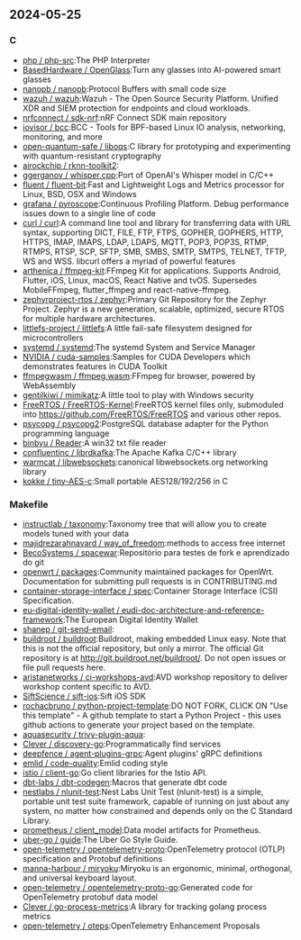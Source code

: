 ## 2024-05-25

### C

* [php / php-src](https://github.com/php/php-src):The PHP Interpreter
* [BasedHardware / OpenGlass](https://github.com/BasedHardware/OpenGlass):Turn any glasses into AI-powered smart glasses
* [nanopb / nanopb](https://github.com/nanopb/nanopb):Protocol Buffers with small code size
* [wazuh / wazuh](https://github.com/wazuh/wazuh):Wazuh - The Open Source Security Platform. Unified XDR and SIEM protection for endpoints and cloud workloads.
* [nrfconnect / sdk-nrf](https://github.com/nrfconnect/sdk-nrf):nRF Connect SDK main repository
* [iovisor / bcc](https://github.com/iovisor/bcc):BCC - Tools for BPF-based Linux IO analysis, networking, monitoring, and more
* [open-quantum-safe / liboqs](https://github.com/open-quantum-safe/liboqs):C library for prototyping and experimenting with quantum-resistant cryptography
* [airockchip / rknn-toolkit2](https://github.com/airockchip/rknn-toolkit2):
* [ggerganov / whisper.cpp](https://github.com/ggerganov/whisper.cpp):Port of OpenAI's Whisper model in C/C++
* [fluent / fluent-bit](https://github.com/fluent/fluent-bit):Fast and Lightweight Logs and Metrics processor for Linux, BSD, OSX and Windows
* [grafana / pyroscope](https://github.com/grafana/pyroscope):Continuous Profiling Platform. Debug performance issues down to a single line of code
* [curl / curl](https://github.com/curl/curl):A command line tool and library for transferring data with URL syntax, supporting DICT, FILE, FTP, FTPS, GOPHER, GOPHERS, HTTP, HTTPS, IMAP, IMAPS, LDAP, LDAPS, MQTT, POP3, POP3S, RTMP, RTMPS, RTSP, SCP, SFTP, SMB, SMBS, SMTP, SMTPS, TELNET, TFTP, WS and WSS. libcurl offers a myriad of powerful features
* [arthenica / ffmpeg-kit](https://github.com/arthenica/ffmpeg-kit):FFmpeg Kit for applications. Supports Android, Flutter, iOS, Linux, macOS, React Native and tvOS. Supersedes MobileFFmpeg, flutter_ffmpeg and react-native-ffmpeg.
* [zephyrproject-rtos / zephyr](https://github.com/zephyrproject-rtos/zephyr):Primary Git Repository for the Zephyr Project. Zephyr is a new generation, scalable, optimized, secure RTOS for multiple hardware architectures.
* [littlefs-project / littlefs](https://github.com/littlefs-project/littlefs):A little fail-safe filesystem designed for microcontrollers
* [systemd / systemd](https://github.com/systemd/systemd):The systemd System and Service Manager
* [NVIDIA / cuda-samples](https://github.com/NVIDIA/cuda-samples):Samples for CUDA Developers which demonstrates features in CUDA Toolkit
* [ffmpegwasm / ffmpeg.wasm](https://github.com/ffmpegwasm/ffmpeg.wasm):FFmpeg for browser, powered by WebAssembly
* [gentilkiwi / mimikatz](https://github.com/gentilkiwi/mimikatz):A little tool to play with Windows security
* [FreeRTOS / FreeRTOS-Kernel](https://github.com/FreeRTOS/FreeRTOS-Kernel):FreeRTOS kernel files only, submoduled into https://github.com/FreeRTOS/FreeRTOS and various other repos.
* [psycopg / psycopg2](https://github.com/psycopg/psycopg2):PostgreSQL database adapter for the Python programming language
* [binbyu / Reader](https://github.com/binbyu/Reader):A win32 txt file reader
* [confluentinc / librdkafka](https://github.com/confluentinc/librdkafka):The Apache Kafka C/C++ library
* [warmcat / libwebsockets](https://github.com/warmcat/libwebsockets):canonical libwebsockets.org networking library
* [kokke / tiny-AES-c](https://github.com/kokke/tiny-AES-c):Small portable AES128/192/256 in C

### Makefile

* [instructlab / taxonomy](https://github.com/instructlab/taxonomy):Taxonomy tree that will allow you to create models tuned with your data
* [majidrezarahnavard / way_of_freedom](https://github.com/majidrezarahnavard/way_of_freedom):methods to access free internet
* [BecoSystems / spacewar](https://github.com/BecoSystems/spacewar):Repositório para testes de fork e aprendizado do git
* [openwrt / packages](https://github.com/openwrt/packages):Community maintained packages for OpenWrt. Documentation for submitting pull requests is in CONTRIBUTING.md
* [container-storage-interface / spec](https://github.com/container-storage-interface/spec):Container Storage Interface (CSI) Specification.
* [eu-digital-identity-wallet / eudi-doc-architecture-and-reference-framework](https://github.com/eu-digital-identity-wallet/eudi-doc-architecture-and-reference-framework):The European Digital Identity Wallet
* [shanep / git-send-email](https://github.com/shanep/git-send-email):
* [buildroot / buildroot](https://github.com/buildroot/buildroot):Buildroot, making embedded Linux easy. Note that this is not the official repository, but only a mirror. The official Git repository is at http://git.buildroot.net/buildroot/. Do not open issues or file pull requests here.
* [aristanetworks / ci-workshops-avd](https://github.com/aristanetworks/ci-workshops-avd):AVD workshop repository to deliver workshop content specific to AVD.
* [SiftScience / sift-ios](https://github.com/SiftScience/sift-ios):Sift iOS SDK
* [rochacbruno / python-project-template](https://github.com/rochacbruno/python-project-template):DO NOT FORK, CLICK ON "Use this template" - A github template to start a Python Project - this uses github actions to generate your project based on the template.
* [aquasecurity / trivy-plugin-aqua](https://github.com/aquasecurity/trivy-plugin-aqua):
* [Clever / discovery-go](https://github.com/Clever/discovery-go):Programmatically find services
* [deepfence / agent-plugins-grpc](https://github.com/deepfence/agent-plugins-grpc):Agent plugins' gRPC definitions
* [emlid / code-quality](https://github.com/emlid/code-quality):Emlid coding style
* [istio / client-go](https://github.com/istio/client-go):Go client libraries for the Istio API.
* [dbt-labs / dbt-codegen](https://github.com/dbt-labs/dbt-codegen):Macros that generate dbt code
* [nestlabs / nlunit-test](https://github.com/nestlabs/nlunit-test):Nest Labs Unit Test (nlunit-test) is a simple, portable unit test suite framework, capable of running on just about any system, no matter how constrained and depends only on the C Standard Library.
* [prometheus / client_model](https://github.com/prometheus/client_model):Data model artifacts for Prometheus.
* [uber-go / guide](https://github.com/uber-go/guide):The Uber Go Style Guide.
* [open-telemetry / opentelemetry-proto](https://github.com/open-telemetry/opentelemetry-proto):OpenTelemetry protocol (OTLP) specification and Protobuf definitions
* [manna-harbour / miryoku](https://github.com/manna-harbour/miryoku):Miryoku is an ergonomic, minimal, orthogonal, and universal keyboard layout.
* [open-telemetry / opentelemetry-proto-go](https://github.com/open-telemetry/opentelemetry-proto-go):Generated code for OpenTelemetry protobuf data model
* [Clever / go-process-metrics](https://github.com/Clever/go-process-metrics):A library for tracking golang process metrics
* [open-telemetry / oteps](https://github.com/open-telemetry/oteps):OpenTelemetry Enhancement Proposals
